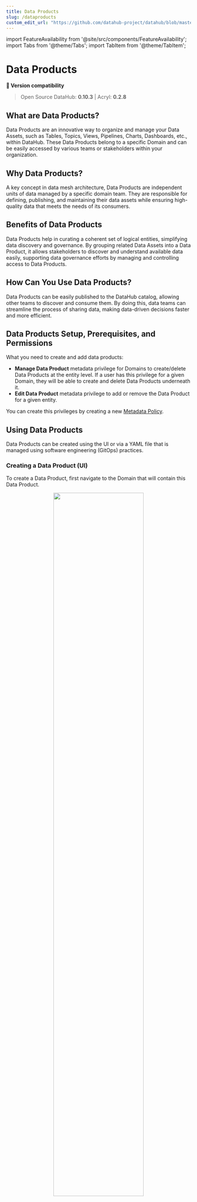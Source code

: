 ```yaml
---
title: Data Products
slug: /dataproducts
custom_edit_url: "https://github.com/datahub-project/datahub/blob/master/docs/dataproducts.md"
---
```


import FeatureAvailability from '@site/src/components/FeatureAvailability';
import Tabs from '@theme/Tabs';
import TabItem from '@theme/TabItem';

# Data Products

<FeatureAvailability/>

**🤝 Version compatibility**

> Open Source DataHub: **0.10.3** | Acryl: **0.2.8**

## What are Data Products?

Data Products are an innovative way to organize and manage your Data Assets, such as Tables, Topics, Views, Pipelines, Charts, Dashboards, etc., within DataHub. These Data Products belong to a specific Domain and can be easily accessed by various teams or stakeholders within your organization.

## Why Data Products?

A key concept in data mesh architecture, Data Products are independent units of data managed by a specific domain team. They are responsible for defining, publishing, and maintaining their data assets while ensuring high-quality data that meets the needs of its consumers.

## Benefits of Data Products

Data Products help in curating a coherent set of logical entities, simplifying data discovery and governance. By grouping related Data Assets into a Data Product, it allows stakeholders to discover and understand available data easily, supporting data governance efforts by managing and controlling access to Data Products.

## How Can You Use Data Products?

Data Products can be easily published to the DataHub catalog, allowing other teams to discover and consume them. By doing this, data teams can streamline the process of sharing data, making data-driven decisions faster and more efficient.

## Data Products Setup, Prerequisites, and Permissions

What you need to create and add data products:

- **Manage Data Product** metadata privilege for Domains to create/delete Data Products at the entity level. If a user has this privilege for a given Domain, they will be able to create and delete Data Products underneath it.
- **Edit Data Product** metadata privilege to add or remove the Data Product for a given entity.

You can create this privileges by creating a new [Metadata Policy](./authorization/policies.md).

## Using Data Products

Data Products can be created using the UI or via a YAML file that is managed using software engineering (GitOps) practices.

### Creating a Data Product (UI)

To create a Data Product, first navigate to the Domain that will contain this Data Product.

<p align="center">
  <img width="70%"  src="https://raw.githubusercontent.com/datahub-project/static-assets/a84499c124c9123d6831a0e6ad8dd8caf70203a0/imgs/data_products/dataproducts-tab.png"/>
</p>

Then navigate to the Data Products tab on the Domain's home page, and click '+ New Data Product'.
This will open a new modal where you can configure the settings for your data product. Inside the form, you can choose a name for your Data Product. Most often, this will align with the logical purpose of the Data Product, for example
'Customer Orders' or 'Revenue Attribution'. You can also add documentation for your product to help other users easily discover it. Don't worry, this can be changed later.

<p align="center">
  <img width="70%"  src="https://raw.githubusercontent.com/datahub-project/static-assets/a84499c124c9123d6831a0e6ad8dd8caf70203a0/imgs/data_products/dataproducts-create.png"/>
</p>

Once you've chosen a name and a description, click 'Create' to create the new Data Product. Once you've created the Data Product, you can click on it to continue on to the next step, adding assets to it.

### Assigning an Asset to a Data Product (UI)

You can assign an asset to a Data Product either using the Data Product page as the starting point or the Asset's page as the starting point.
On a Data Product page, click the 'Add Assets' button on the top right corner to add assets to the Data Product.

<p align="center">
  <img width="70%"  src="https://raw.githubusercontent.com/datahub-project/static-assets/a84499c124c9123d6831a0e6ad8dd8caf70203a0/imgs/data_products/dataproducts-add-assets.png"/>
</p>

On an Asset's profile page, use the right sidebar to locate the Data Product section. Click 'Set Data Product', and then search for the Data Product you'd like to add this asset to. When you're done, click 'Add'.

<p align="center">
  <img width="70%"  src="https://raw.githubusercontent.com/datahub-project/static-assets/a84499c124c9123d6831a0e6ad8dd8caf70203a0/imgs/data_products/dataproducts-set.png"/>
</p>

To remove an asset from a Data Product, click the 'x' icon on the Data Product label.

> Notice: Adding or removing an asset from a Data Product requires the `Edit Data Product` Metadata Privilege, which can be granted
> by a [Policy](authorization/policies.md).

### Creating a Data Product (YAML + git)

DataHub ships with a YAML-based Data Product spec for defining and managing Data Products as code.

Here is an example of a Data Product named "Pet of the Week" which belongs to the **Marketing** domain and contains three data assets. The **Spec** tab describes the JSON Schema spec for a DataHub data product file.

<Tabs>
<TabItem value="sample" label="Example" default>

```yaml
# Inlined from /metadata-ingestion/examples/data_product/dataproduct.yaml
id: pet_of_the_week
domain: Marketing
display_name: Pet of the Week Campaign
description: |-
  This campaign includes Pet of the Week data.

# List of assets that belong to this Data Product
assets:
  - urn:li:dataset:(urn:li:dataPlatform:snowflake,long_tail_companions.analytics.pet_details,PROD)
  - urn:li:dashboard:(looker,dashboards.19)
  - urn:li:dataFlow:(airflow,snowflake_load,prod)

owners:
  - id: urn:li:corpuser:jdoe
    type: BUSINESS_OWNER

# Tags associated with this Data Product
tags:
  - urn:li:tag:adoption

# Glossary Terms associated with this Data Product
terms:
  - urn:li:glossaryTerm:ClientsAndAccounts.AccountBalance

# Custom Properties
properties:
  lifecycle: production
  sla: 7am every day
```

:::note

When bare domain names like `Marketing` is used, `datahub` will first check if a domain like `urn:li:domain:Marketing` is provisioned, failing that; it will check for a provisioned domain that has the same name. If we are unable to resolve bare domain names to provisioned domains, then yaml-based ingestion will refuse to proceeed until the domain is provisioned on DataHub.

:::

You can also provide fully-qualified domain names (e.g. `urn:li:domain:dcadded3-2b70-4679-8b28-02ac9abc92eb`) to ensure that no ingestion-time domain resolution is needed.

</TabItem>
<TabItem value="schema" label="Spec">

```json
{
  "title": "DataProduct",
  "description": "This is a DataProduct class which represents a DataProduct\n\nArgs:\n    id (str): The id of the Data Product\n    domain (str): The domain that the Data Product belongs to. Either as a name or a fully-qualified urn.\n    owners (Optional[List[str, Ownership]]): A list of owners and their types.\n    display_name (Optional[str]): The name of the Data Product to display in the UI\n    description (Optional[str]): A documentation string for the Data Product\n    tags (Optional[List[str]]): An array of tags (either bare ids or urns) for the Data Product\n    terms (Optional[List[str]]): An array of terms (either bare ids or urns) for the Data Product\n    assets (List[str]): An array of entity urns that are part of the Data Product",
  "type": "object",
  "properties": {
    "id": {
      "title": "Id",
      "type": "string"
    },
    "domain": {
      "title": "Domain",
      "type": "string"
    },
    "assets": {
      "title": "Assets",
      "type": "array",
      "items": {
        "type": "string"
      }
    },
    "display_name": {
      "title": "Display Name",
      "type": "string"
    },
    "owners": {
      "title": "Owners",
      "type": "array",
      "items": {
        "anyOf": [
          {
            "type": "string"
          },
          {
            "$ref": "#/definitions/Ownership"
          }
        ]
      }
    },
    "description": {
      "title": "Description",
      "type": "string"
    },
    "tags": {
      "title": "Tags",
      "type": "array",
      "items": {
        "type": "string"
      }
    },
    "terms": {
      "title": "Terms",
      "type": "array",
      "items": {
        "type": "string"
      }
    },
    "properties": {
      "title": "Properties",
      "type": "object",
      "additionalProperties": {
        "type": "string"
      }
    },
    "external_url": {
      "title": "External Url",
      "type": "string"
    }
  },
  "required": ["id", "domain"],
  "additionalProperties": false,
  "definitions": {
    "Ownership": {
      "title": "Ownership",
      "type": "object",
      "properties": {
        "id": {
          "title": "Id",
          "type": "string"
        },
        "type": {
          "title": "Type",
          "type": "string"
        }
      },
      "required": ["id", "type"],
      "additionalProperties": false
    }
  }
}
```

</TabItem>
</Tabs>

To sync this yaml file to DataHub, use the `datahub` cli via the `dataproduct` group of commands.

```shell
datahub dataproduct upsert -f user_dataproduct.yaml
```

### Keeping the YAML file sync-ed with changes in UI

The `datahub` cli allows you to keep this YAML file synced with changes happening in the UI. All you have to do is run the `datahub dataproduct diff` command.

Here is an example invocation that checks if there is any diff and updates the file in place:

```shell
datahub dataproduct diff -f user_dataproduct.yaml --update
```

This allows you to manage your data product definition in git while still allowing for edits in the UI. Business Users and Developers can both collaborate on the definition of a data product with ease using this workflow.

### Advanced cli commands for managing Data Products

There are many more advanced cli commands for managing Data Products as code. Take a look at the [Data Products section](./cli.md#dataproduct-data-product-entity) on the CLI reference guide for more details.

### What updates are planned for the Data Products feature?

The following features are next on the roadmap for Data Products

- Support for marking data assets in a Data Product as private versus shareable for other teams to consume
- Support for declaring lineage manually to upstream and downstream data products
- Support for declaring logical schema for Data Products
- Support for associating data contracts with Data Products
- Support for semantic versioning of the Data Product entity

### Related Features

- [Domains](./domains.md)
- [Glossary Terms](./glossary/business-glossary.md)
- [Tags](./tags.md)

_Need more help? Join the conversation in [Slack](http://slack.datahubproject.io)!_
